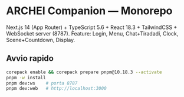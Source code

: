 
# ARCHEI Companion — Monorepo

Next.js 14 (App Router) + TypeScript 5.6 + React 18.3 + TailwindCSS + WebSocket server (8787).
Feature: Login, Menu, Chat+Tiradadi, Clock, Scene+Countdown, Display.

## Avvio rapido
```bash
corepack enable && corepack prepare pnpm@10.18.3 --activate
pnpm -w install
pnpm dev:ws    # porta 8787
pnpm dev:web   # http://localhost:3000
```
